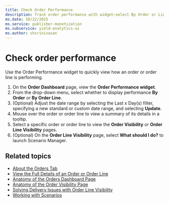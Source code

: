 ```yaml
---
title: Check Order Performance
description: Track order performance with widget—select By Order or Line, adjust dates, hover for details, click for more info. Use Scenario Manager as needed.
ms.date: 10/22/2025
ms.service: publisher-monetization
ms.subservice: yield-analytics-ui
ms.author: shsrinivasan
---
```


# Check order performance

Use the Order Performance widget to quickly view how an order or order line is performing.

1. On the **Order Dashboard** page, view the **Order Performance widget**.
1. From the drop-down menu, select whether to display performance **By Order** or **By Order Line**.
1. (Optional) Adjust the date range by selecting the Last x Day(s) filter, specifying a new standard or custom date range, and selecting **Update**.
1. Mouse over the order or order line to view a summary of its details in a tooltip.
1. Select a specific order or order line to view the **Order Visibility** or **Order Line Visibility** pages.
1. (Optional) On the **Order Line Visibility** page, select **What should I do?** to launch Scenario Manager.

## Related topics

- [About the Orders Tab](about-the-orders-tab.md)
- [View the Full Details of an Order or Order Line](view-the-full-details-of-an-order-or-order-line.md)
- [Anatomy of the Orders Dashboard Page](anatomy-of-the-orders-dashboard-page.md)
- [Anatomy of the Order Visibility Page](anatomy-of-the-order-visibility-page.md)
- [Solving Delivery Issues with Order Line Visibility](solve-delivery-issues-with-order-line-visibility.md)
- [Working with Scenarios](working-with-scenarios-overview.md)
